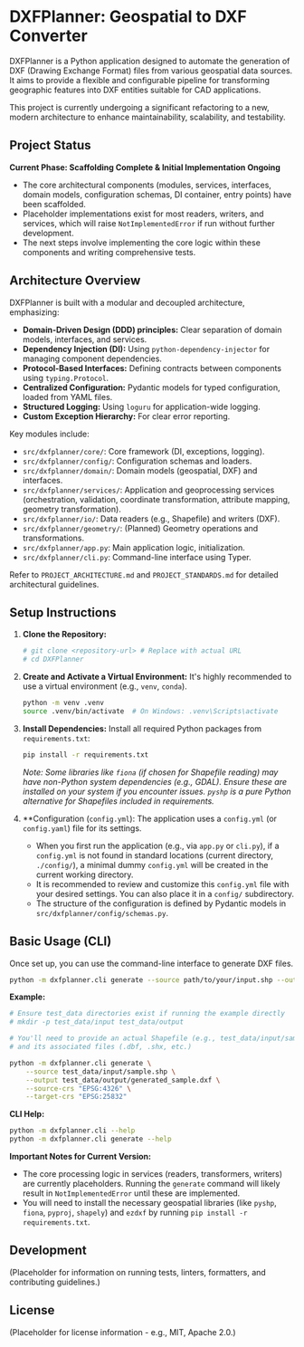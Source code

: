 # DXFPlanner: Geospatial to DXF Converter

DXFPlanner is a Python application designed to automate the generation of DXF (Drawing Exchange Format) files from various geospatial data sources. It aims to provide a flexible and configurable pipeline for transforming geographic features into DXF entities suitable for CAD applications.

This project is currently undergoing a significant refactoring to a new, modern architecture to enhance maintainability, scalability, and testability.

## Project Status

**Current Phase: Scaffolding Complete & Initial Implementation Ongoing**

*   The core architectural components (modules, services, interfaces, domain models, configuration schemas, DI container, entry points) have been scaffolded.
*   Placeholder implementations exist for most readers, writers, and services, which will raise `NotImplementedError` if run without further development.
*   The next steps involve implementing the core logic within these components and writing comprehensive tests.

## Architecture Overview

DXFPlanner is built with a modular and decoupled architecture, emphasizing:

*   **Domain-Driven Design (DDD) principles:** Clear separation of domain models, interfaces, and services.
*   **Dependency Injection (DI):** Using `python-dependency-injector` for managing component dependencies.
*   **Protocol-Based Interfaces:** Defining contracts between components using `typing.Protocol`.
*   **Centralized Configuration:** Pydantic models for typed configuration, loaded from YAML files.
*   **Structured Logging:** Using `loguru` for application-wide logging.
*   **Custom Exception Hierarchy:** For clear error reporting.

Key modules include:
*   `src/dxfplanner/core/`: Core framework (DI, exceptions, logging).
*   `src/dxfplanner/config/`: Configuration schemas and loaders.
*   `src/dxfplanner/domain/`: Domain models (geospatial, DXF) and interfaces.
*   `src/dxfplanner/services/`: Application and geoprocessing services (orchestration, validation, coordinate transformation, attribute mapping, geometry transformation).
*   `src/dxfplanner/io/`: Data readers (e.g., Shapefile) and writers (DXF).
*   `src/dxfplanner/geometry/`: (Planned) Geometry operations and transformations.
*   `src/dxfplanner/app.py`: Main application logic, initialization.
*   `src/dxfplanner/cli.py`: Command-line interface using Typer.

Refer to `PROJECT_ARCHITECTURE.md` and `PROJECT_STANDARDS.md` for detailed architectural guidelines.

## Setup Instructions

1.  **Clone the Repository:**
    ```bash
    # git clone <repository-url> # Replace with actual URL
    # cd DXFPlanner
    ```

2.  **Create and Activate a Virtual Environment:**
    It's highly recommended to use a virtual environment (e.g., `venv`, `conda`).
    ```bash
    python -m venv .venv
    source .venv/bin/activate  # On Windows: .venv\Scripts\activate
    ```

3.  **Install Dependencies:**
    Install all required Python packages from `requirements.txt`:
    ```bash
    pip install -r requirements.txt
    ```
    *Note: Some libraries like `fiona` (if chosen for Shapefile reading) may have non-Python system dependencies (e.g., GDAL). Ensure these are installed on your system if you encounter issues.*
    *`pyshp` is a pure Python alternative for Shapefiles included in requirements.*

4.  **Configuration (`config.yml`):
    The application uses a `config.yml` (or `config.yaml`) file for its settings.
    *   When you first run the application (e.g., via `app.py` or `cli.py`), if a `config.yml` is not found in standard locations (current directory, `./config/`), a minimal dummy `config.yml` will be created in the current working directory.
    *   It is recommended to review and customize this `config.yml` file with your desired settings. You can also place it in a `config/` subdirectory.
    *   The structure of the configuration is defined by Pydantic models in `src/dxfplanner/config/schemas.py`.

## Basic Usage (CLI)

Once set up, you can use the command-line interface to generate DXF files.

```bash
python -m dxfplanner.cli generate --source path/to/your/input.shp --output path/to/your/output.dxf
```

**Example:**

```bash
# Ensure test_data directories exist if running the example directly
# mkdir -p test_data/input test_data/output

# You'll need to provide an actual Shapefile (e.g., test_data/input/sample.shp)
# and its associated files (.dbf, .shx, etc.)

python -m dxfplanner.cli generate \
    --source test_data/input/sample.shp \
    --output test_data/output/generated_sample.dxf \
    --source-crs "EPSG:4326" \
    --target-crs "EPSG:25832"
```

**CLI Help:**

```bash
python -m dxfplanner.cli --help
python -m dxfplanner.cli generate --help
```

**Important Notes for Current Version:**
*   The core processing logic in services (readers, transformers, writers) are currently placeholders. Running the `generate` command will likely result in `NotImplementedError` until these are implemented.
*   You will need to install the necessary geospatial libraries (like `pyshp`, `fiona`, `pyproj`, `shapely`) and `ezdxf` by running `pip install -r requirements.txt`.

## Development

(Placeholder for information on running tests, linters, formatters, and contributing guidelines.)

## License

(Placeholder for license information - e.g., MIT, Apache 2.0.)
